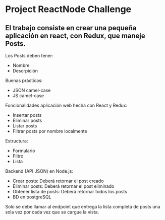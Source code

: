 # Project ReactNode Challenge

## El trabajo consiste en crear una pequeña aplicación en react, con Redux, que maneje Posts.

Los Posts deben tener:

- Nombre
- Descrpición

Buenas prácticas:

- JSON camel-case
- JS camel-case

Funcionalidades aplicación web hecha con React y Redux:

- Insertar posts
- Eliminar posts
- Listar posts
- Filtrar posts por nombre localmente

Estructura:

- Formulario
- Filtro
- Lista

Backend (API JSON) en Node.js:

- Crear posts: Deberá retornar el post creado
- Eliminar posts: Deberá retornar el post eliminado
- Obtener lista de posts: Deberá retornar todos los posts
- BD en postgreSQL

Solo se debe llamar al endpoint que entrega la lista completa de posts una sola vez por cada vez que se cargue la vista.
